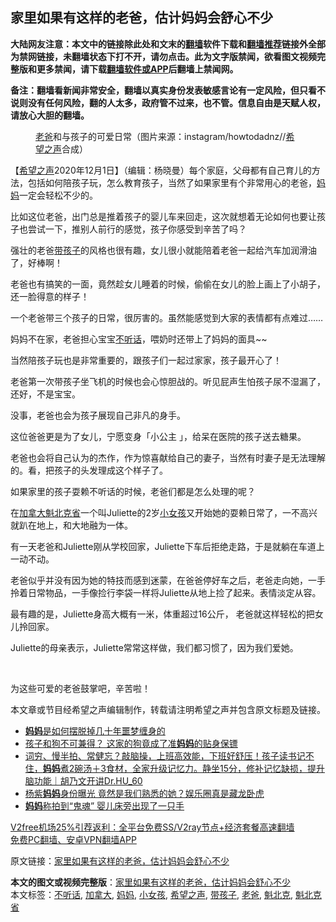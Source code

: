  <h2>家里如果有这样的老爸，估计妈妈会舒心不少</h2> <p class="notice"><b>大陆网友注意：本文中的链接除此处和文末的<a href="https://github.com/bannedbook/fanqiang" >翻墙</a>软件下载和<a href="https://github.com/killgcd/justmysocks/blob/master/README.md">翻墙推荐</a>链接外全部为禁网链接，未翻墙状态下打不开，请勿点击。此为文字版禁闻，欲看图文视频完整版和更多禁闻，请下载<a href="https://github.com/bannedbook/fanqiang">翻墙软件或APP</a>后翻墙上禁闻网。</p><p>备注：翻墙看新闻非常安全，翻墙以真实身份发表敏感言论有一定风险，但只看不说则没有任何风险，翻的人太多，政府管不过来，也不管。信息自由是天赋人权，请放心大胆的翻墙。</b></p>  <div class="entry"> <figure><figcaption><a href="https://www.bannedbook.org/bnews/tag/%e8%80%81%e7%88%b8/" class="st_tag internal_tag" rel="tag" title="标签 老爸 下的日志">老爸</a>和与孩子的可爱日常（图片来源：instagram/howtodadnz//<a href="https://www.bannedbook.org/bnews/tag/%e5%b8%8c%e6%9c%9b%e4%b9%8b%e5%a3%b0/" class="st_tag internal_tag" rel="tag" title="标签 希望之声 下的日志">希望之声</a>合成）</figcaption></figure> <p>【<span class='wp_keywordlink_affiliate'><a href="https://www.soundofhope.org" title="希望之声" target="_blank">希望之声</a></span>2020年12月1日】（编辑：杨晓曼）每个家庭，父母都有自己育儿的方法，包括如何陪孩子玩，怎么教育孩子，当然了如果家里有个非常用心的老爸，<a href="https://www.bannedbook.org/bnews/tag/%e5%a6%88%e5%a6%88/" class="st_tag internal_tag" rel="tag" title="标签 妈妈 下的日志">妈妈</a>一定会轻松不少的。</p> <p>比如这位老爸，出门总是推着孩子的婴儿车来回走，这次就想着无论如何也要让孩子也尝试一下，推别人前行的感觉，孩子你感受到辛苦了吗？</p> <p></p> <p>强壮的老爸<a href="https://www.bannedbook.org/bnews/tag/%E5%B8%A6%E5%AD%A9%E5%AD%90/" class="st_tag internal_tag" rel="tag" title="标签 带孩子 下的日志">带孩子</a>的风格也很有趣，女儿很小就能陪着老爸一起给汽车加润滑油了，好棒啊！</p> <p></p> <p>老爸也有搞笑的一面，竟然趁女儿睡着的时候，偷偷在女儿的脸上画上了小胡子，还一脸得意的样子！</p> <p>一个老爸带三个孩子的日常，很厉害的。虽然能感觉到大家的表情都有点难过……</p>  <p></p> <p>妈妈不在家，老爸担心宝宝<a href="https://www.bannedbook.org/bnews/tag/%E4%B8%8D%E5%90%AC%E8%AF%9D/" class="st_tag internal_tag" rel="tag" title="标签 不听话 下的日志">不听话</a>，喂奶时还带上了妈妈的面具~~</p> <p></p> <p>当然陪孩子玩也是非常重要的，跟孩子们一起过家家，孩子最开心了！</p> <p></p> <p>老爸第一次带孩子坐飞机的时候也会心惊胆战的。听见屁声生怕孩子尿不湿漏了，还好，不是宝宝。</p> <p></p>  <p>没事，老爸也会为孩子展现自己非凡的身手。</p> <p></p> <p>这位爸爸更是为了女儿，宁愿变身「小公主 」，给呆在医院的孩子送去糖果。</p> <p></p> <p>老爸也会将自己认为的杰作，作为惊喜献给自己的妻子，当然有时妻子是无法理解的。看，把孩子的头发理成这个样子了。</p> <p></p> <p>如果家里的孩子耍赖不听话的时候，老爸们都是怎么处理的呢？</p>  <p>在<a href="https://www.bannedbook.org/bnews/tag/%e5%8a%a0%e6%8b%bf%e5%a4%a7/" class="st_tag internal_tag" rel="tag" title="标签 加拿大 下的日志">加拿大</a><a href="https://www.bannedbook.org/bnews/tag/%E9%AD%81%E5%8C%97%E5%85%8B%E7%9C%81/" class="st_tag internal_tag" rel="tag" title="标签 魁北克省 下的日志">魁北克省</a>一个叫Juliette的2岁<a href="https://www.bannedbook.org/bnews/tag/%E5%B0%8F%E5%A5%B3%E5%AD%A9/" class="st_tag internal_tag" rel="tag" title="标签 小女孩 下的日志">小女孩</a>又开始她的耍赖日常了，一不高兴就趴在地上，和大地融为一体。</p> <p>有一天老爸和Juliette刚从学校回家，Juliette下车后拒绝走路，于是就躺在车道上一动不动。</p> <p>老爸似乎并没有因为她的特技而感到迷蒙，在爸爸停好车之后，老爸走向她，一手拎着日常物品，一手像捡行李袋一样将Juliette从地上捡了起来。表情淡定从容。</p> <p>最有趣的是，Juliette身高大概有一米，体重超过16公斤， 老爸就这样轻松的把女儿拎回家。</p> <p>Juliette的母亲表示，Juliette常常这样做，我们都习惯了，因为我们爱她。</p> <p></p> <p> </p>  <p>为这些可爱的老爸鼓掌吧，辛苦啦！</p> <p>本文章或节目经希望之声编辑制作，转载请注明希望之声并包含原文标题及链接。</p> <ul class='op-related-articles' title='相关阅读'> <li><a href='https://www.bannedbook.org/bnews/comments/20201129/1439058.html' target='_blank'><b>妈妈</b>是如何摆脱掉几十年噩梦缠身的</a></li> <li><a href='https://www.bannedbook.org/bnews/comments/20201128/1438632.html' target='_blank'>孩子和狗不可兼得？ 这家的狗竟成了准<b>妈妈</b>的贴身保镖</a></li> <li><a href='https://www.bannedbook.org/bnews/bannedvideo/20201127/1437714.html' target='_blank'>词穷、慢半拍、常健忘？敲脑操，上班高效能，下班好舒压！孩子读书记不住，<b>妈妈</b>煮2碗汤＋3食材，全家升级记忆力。静坐15分，修补记忆缺损，提升脑功能｜胡乃文开讲Dr.HU_60</a></li> <li><a href='https://www.bannedbook.org/bnews/yule/20201126/1437336.html' target='_blank'>杨紫<b>妈妈</b>身份曝光 竟然是我们熟悉的她？娱乐圈真是藏龙卧虎</a></li> <li><a href='https://www.bannedbook.org/bnews/funmedia/20201125/1436602.html' target='_blank'><b>妈妈</b>称拍到“鬼魂” 婴儿床旁出现了一只手</a></li> </ul> <p class="texttj"> <a href="https://github.com/bannedbook/fanqiang/wiki/V2ray%E6%9C%BA%E5%9C%BA" target="_blank">V2free机场25%引荐返利：全平台免费SS/V2ray节点+经济套餐高速翻墙</a><br/> <a href="https://github.com/bannedbook/fanqiang/wiki/%E7%A6%81%E9%97%BB%E7%BD%91%E5%AE%89%E5%8D%93%E7%BF%BB%E5%A2%99%E6%96%B0%E9%97%BBAPP" target="_blank">免费PC翻墙、安卓VPN翻墙APP</a></p><p>原文链接：<a class="src_link"  href="https://www.soundofhope.org/post/297494" target="_blank">家里如果有这样的老爸，估计妈妈会舒心不少</a></p><a name='sharetosocial'></a>       <div><b>本文的图文或视频完整版</b>：<a href='https://www.bannedbook.org/bnews/comments/20201202/1440661.html'>家里如果有这样的老爸，估计妈妈会舒心不少</a></div>  </div><!--END ENTRY--> <div class="postfooter"> <div>本文标签：<a href="https://www.bannedbook.org/bnews/tag/%E4%B8%8D%E5%90%AC%E8%AF%9D/" rel="tag">不听话</a>, <a href="https://www.bannedbook.org/bnews/tag/%e5%8a%a0%e6%8b%bf%e5%a4%a7/" rel="tag">加拿大</a>, <a href="https://www.bannedbook.org/bnews/tag/%e5%a6%88%e5%a6%88/" rel="tag">妈妈</a>, <a href="https://www.bannedbook.org/bnews/tag/%E5%B0%8F%E5%A5%B3%E5%AD%A9/" rel="tag">小女孩</a>, <a href="https://www.bannedbook.org/bnews/tag/%e5%b8%8c%e6%9c%9b%e4%b9%8b%e5%a3%b0/" rel="tag">希望之声</a>, <a href="https://www.bannedbook.org/bnews/tag/%E5%B8%A6%E5%AD%A9%E5%AD%90/" rel="tag">带孩子</a>, <a href="https://www.bannedbook.org/bnews/tag/%e8%80%81%e7%88%b8/" rel="tag">老爸</a>, <a href="https://www.bannedbook.org/bnews/tag/%E9%AD%81%E5%8C%97%E5%85%8B/" rel="tag">魁北克</a>, <a href="https://www.bannedbook.org/bnews/tag/%E9%AD%81%E5%8C%97%E5%85%8B%E7%9C%81/" rel="tag">魁北克省</a></div>  </div><!--END POSTFOOTER--> 